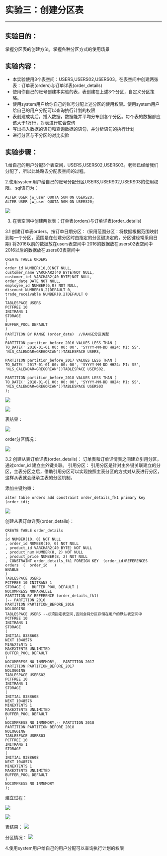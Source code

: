 # 实验三：创建分区表
---
## 实验目的：

掌握分区表的创建方法，掌握各种分区方式的使用场景

## 实验内容：

- 本实验使用3个表空间：USERS,USERS02,USERS03。在表空间中创建两张表：订单表(orders)与订单详表(order_details)
- 使用你自己的账号创建本实验的表，表创建在上述3个分区，自定义分区策略。
- 使用system用户给你自己的账号分配上述分区的使用权限。使用system用户给自己的用户分配可以查询执行计划的权限
- 表创建成功后，插入数据，数据能并平均分布到各个分区。每个表的数据都应该大于1万行，对表进行联合查询
- 写出插入数据的语句和查询数据的语句，并分析语句的执行计划
- 进行分区与不分区的对比实验

## 实验步骤：

1.给自己的用户分配3个表空间，USERS,USERS02,USERS03。老师已经给我们分配了，所以此处略去分配表空间的过程。

2.使用system用户给自己的账号分配分区USERS,USERS02,USERS03的使用权限。
sql语句为：

```
ALTER USER jw_user QUOTA 50M ON USERS20;
ALTER USER jw_user QUOTA 50M ON USERS20;
```
![](./images/1.png)

3. 在表空间中创建两张表：订单表(orders)与订单详表(order_details)

3.1 创建订单表orders，按订单日期分区：
(采用范围分区：将数据根据范围映射到每一个分区，范围是在创建分区时由指定的分区键决定的，分区键经常采用日期)
将2016以前的数据放在users表空间中
2016的数据放在users02表空间中
2016以后的数据放在users03表空间中

```
CREATE TABLE ORDERS
(
order_id NUMBER(10,0)NOT NULL,
customer_name VARCHAR2(40 BYTE)NOT NULL,
customer_tel VARCHAR2(40 BYTE)NOT NULL,
order_date DATE NOT NULL,
employee_id NUMBER(6,0) NOT NULL,
discount NUMBER(8,2)DEFAULT 0,
trade_receivable NUMBER(8,2)DEFAULT 0
)
TABLESPACE USERS
PCTFREE 10
INITRANS 1
STORAGE
(
BUFFER_POOL DEFAULT
)
PARTITION BY RANGE (order_date)  //RANGE分区类型
(
PARTITION partition_before_2016 VALUES LESS THAN (
TO_DATE(' 2016-01-01 00: 00: 00', 'SYYYY-MM-DD HH24: MI: SS',
'NLS_CALENDAR=GREGORIAN'))TABLESPACE USERS,

PARTITION partition_before_2017 VALUES LESS THAN (
TO_DATE(' 2017-01-01 00: 00: 00', 'SYYYY-MM-DD HH24: MI: SS',
'NLS_CALENDAR=GREGORIAN'))TABLESPACE USERS02,

PARTITION partition_before_2018 VALUES LESS THAN (
TO_DATE(' 2018-01-01 00: 00: 00', 'SYYYY-MM-DD HH24: MI: SS',
'NLS_CALENDAR=GREGORIAN'))TABLESPACE USERS03
);

```
![](./imges/建立order.png)

![](./images/续建order.png)


表结果：

![](./images/order表.png)

order分区情况：

![](./images/order分区.png)

3.2 创建从表订单详表(order_details)：
订单表和订单详情表之间建立引用分区，通过order_id 建立主外键关联。
引用分区：
引用分区是针对主外键关联建立的分区，主表分区之后，借助引用分区可以实现按照主表分区的方式对从表进行分区，这样从表就会继承主表的分区机制。

添加主键约束：

```
alter table orders add constraint order_details_fk1 primary key (order_id);
```
![](./images/建立外键.png)

创建从表订单详表(order_details)：

```
CREATE TABLE order_details 
(
id NUMBER(10, 0) NOT NULL 
, order_id NUMBER(10, 0) NOT NULL
, product_id VARCHAR2(40 BYTE) NOT NULL 
, product_num NUMBER(8, 2) NOT NULL 
, product_price NUMBER(8, 2) NOT NULL 
, CONSTRAINT order_details_fk1 FOREIGN KEY  (order_id)REFERENCES orders  (  order_id   )
ENABLE 
) 
TABLESPACE USERS 
PCTFREE 10 INITRANS 1 
STORAGE (   BUFFER_POOL DEFAULT ) 
NOCOMPRESS NOPARALLEL
PARTITION BY REFERENCE (order_details_fk1)
(-- PARTITION 2016
PARTITION PARTITION_BEFORE_2016 
NOLOGGING 
TABLESPACE USERS --必须指定表空间,否则会将分区存储在用户的默认表空间中
PCTFREE 10
INITRANS 1
STORAGE
(
INITIAL 8388608
NEXT 1048576
MINEXTENTS 1
MAXEXTENTS UNLIMITED
BUFFER_POOL DEFAULT
) 
NOCOMPRESS NO INMEMORY,-- PARTITION 2017 
PARTITION PARTITION_BEFORE_2017 
NOLOGGING 
TABLESPACE USERS02
PCTFREE 10
INITRANS 1
STORAGE
(
INITIAL 8388608
NEXT 1048576
MINEXTENTS 1
MAXEXTENTS UNLIMITED
BUFFER_POOL DEFAULT
) 
NOCOMPRESS NO INMEMORY,-- PARTITION 2018
PARTITION PARTITION_BEFORE_2018 
NOLOGGING 
TABLESPACE USERS03
PCTFREE 10
INITRANS 1
STORAGE
(
INITIAL 8388608
NEXT 1048576
MINEXTENTS 1
MAXEXTENTS UNLIMITED
BUFFER_POOL DEFAULT
) 
NOCOMPRESS NO INMEMORY  
);

```
建立过程：

![](./images/建立详情表.png)

![](./images/续建详情表.png)

表结果：
![](./images/详情表.png)

分区情况：
![](./images/详情表分区.png)






4.使用system用户给自己的用户分配可以查询执行计划的权限

